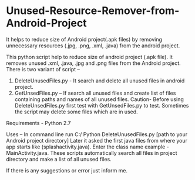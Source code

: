 # Unused-Resource-Remover-from-Android-Project
It helps to reduce size of Android project(.apk files) by removing unnecessary resources (.jpg, .png, .xml, .java) from the android project. 

This python script help to reduce size of android project (.apk file). It removes unused .xml, .java, .jpg and .png files from the Android project. There is two variant of script –

1.	DeleteUnusedFiles.py - It search and delete all unused files in android project.
2.	GetUnsedFiles.py – If search all unused files and create list of files containing paths and names of all unused files.
Caution- Before using DeleteUnsedFiles.py first test with GetUnsedFiles.py to test. Sometimes the script may delete some files which are in used.

Requirements - Python 2.7

Uses – In command line run
C:/ Python DeleteUnusedFiles.py  [path to your Android project directory]
Later it asked the first java files from where your app starts like (splashactivity.java). Enter the class name example -   MainActivity.java.
These scripts automatically search all files in project directory and make a list of all unused files.

If there is any suggestions or error just inform me. 
